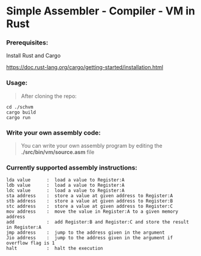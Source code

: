 # Simple Assembler - Compiler - VM in Rust

### Prerequisites:

Install Rust and Cargo

https://doc.rust-lang.org/cargo/getting-started/installation.html


### Usage:

> After cloning the repo:

```
cd ./schvm
cargo build
cargo run
```


### Write your own assembly code:

> You can write your own assembly program by editing the **./src/bin/vm/source.asm** file


### Currently supported assembly instructions:
```
lda value      :  load a value to Register:A
ldb value      :  load a value to Register:A
ldc value      :  load a value to Register:A
sta address    :  store a value at given address to Register:A
stb address    :  store a value at given address to Register:B
stc address    :  store a value at given address to Register:C
mov address    :  move the value in Register:A to a given memory address
add            :  add Register:B and Register:C and store the result in Register:A
jmp address    :  jump to the address given in the argument
Jio address    :  jump to the address given in the argument if overflow flag is 1
halt           :  halt the execution
```
